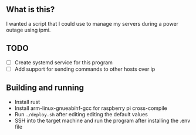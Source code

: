 ## What is this?

I wanted a script that I could use to manage my servers during a power outage using ipmi.

## TODO

- [ ] Create systemd service for this program
- [ ] Add support for sending commands to other hosts over ip

## Building and running
- Install rust
- Install arm-linux-gnueabihf-gcc for raspberry pi cross-compile
- Run `./deploy.sh` after editing editing the default values
- SSH into the target machine and run the program after installing the .env file